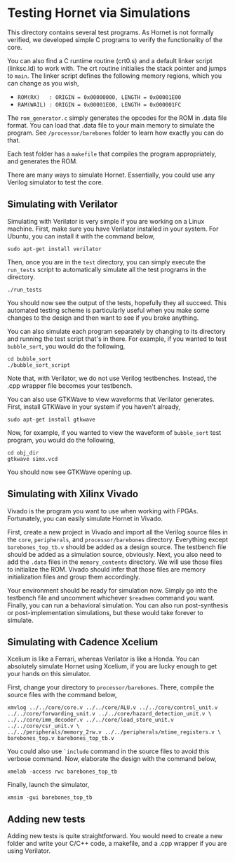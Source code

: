 # Testing Hornet via Simulations
This directory contains several test programs. As Hornet is not formally verified, we developed simple C programs to verify the functionality of the core.

You can also find a C runtime routine (crt0.s) and a default linker script (linksc.ld) to work with. The crt routine initialies the stack pointer and jumps to `main`. The linker script defines the following memory regions, which you can change as you wish,
*    `ROM(RX)   : ORIGIN = 0x00000000, LENGTH = 0x00001E00`
*    `RAM(WAIL) : ORIGIN = 0x00001E00, LENGTH = 0x000001FC`

The `rom_generator.c` simply generates the opcodes for the ROM in .data file format. You can load that .data file to your main memory to simulate the program. See `/processor/barebones` folder to learn how exactly you can do that.

Each test folder has a `makefile` that compiles the program appropriately, and generates the ROM. 

There are many ways to simulate Hornet. Essentially, you could use any Verilog simulator to test the core.

## Simulating with Verilator
Simulating with Verilator is very simple if you are working on a Linux machine. First, make sure you have Verilator installed in your system. For Ubuntu, you can install it with the command below,

`sudo apt-get install verilator`

Then, once you are in the `test` directory, you can simply execute the `run_tests` script to automatically simulate all the test programs in the directory.

`./run_tests`

You should now see the output of the tests, hopefully they all succeed. This automated testing scheme is particularly useful when you make some changes to the design and then want to see if you broke anything.

 You can also simulate each program separately by changing to its directory and running the test script that's in there. For example, if you wanted to test `bubble_sort`, you would do the following,

`cd bubble_sort` \
`./bubble_sort_script`

Note that, with Verilator, we do not use Verilog testbenches. Instead, the .cpp wrapper file becomes your testbench.

You can also use GTKWave to view waveforms that Verilator generates. First, install GTKWave in your system if you haven't already,

`sudo apt-get install gtkwave`

Now, for example, if you wanted to view the waveform of `bubble_sort` test program, you would do the following,

`cd obj_dir` \
`gtkwave simx.vcd`

You should now see GTKWave opening up.

## Simulating with Xilinx Vivado
Vivado is the program you want to use when working with FPGAs. Fortunately, you can easily simulate Hornet in Vivado.

First, create a new project in Vivado and import all the Verilog source files in the `core`, `peripherals`, and `processor/barebones` directory. Everything except `barebones_top_tb.v` should be added as a design source. The testbench file should be added as a simulation source, obviously. Next, you also need to add the `.data` files in the `memory_contents` directory. We will use those files to initialize the ROM. Vivado should infer that those files are memory initialization files and group them accordingly.

Your environment should be ready for simulation now. Simply go into the testbench file and uncomment whichever `$readmem` command you want. Finally, you can run a behavioral simulation. You can also run post-synthesis or post-implementation simulations, but these would take forever to simulate.

## Simulating with Cadence Xcelium
Xcelium is like a Ferrari, whereas Verilator is like a Honda. You can absolutely simulate Hornet using Xcelium, if you are lucky enough to get your hands on this simulator. 

First, change your directory to `processor/barebones`. There, compile the source files with the command below,

```
xmvlog ../../core/core.v ../../core/ALU.v ../../core/control_unit.v ../../core/forwarding_unit.v ../../core/hazard_detection_unit.v \
../../core/imm_decoder.v ../../core/load_store_unit.v ../../core/csr_unit.v \
../../peripherals/memory_2rw.v ../../peripherals/mtime_registers.v \
barebones_top.v barebones_top_tb.v
```
You could also use `` `include `` command in the source files to avoid this verbose command. Now, elaborate the design with the command below,

`xmelab -access rwc barebones_top_tb`

Finally, launch the simulator,

`xmsim -gui barebones_top_tb`

## Adding new tests
Adding new tests is quite straightforward. You would need to create a new folder and write your C/C++ code, a makefile, and a .cpp wrapper if you are using Verilator.
